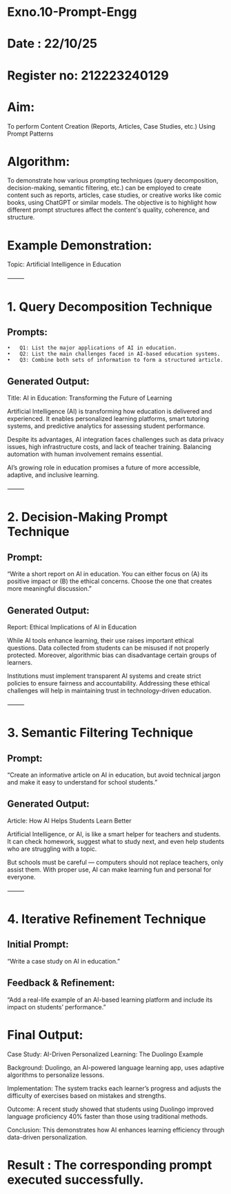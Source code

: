 # Exno.10-Prompt-Engg
# Date : 22/10/25
# Register no: 212223240129
# Aim: 
To perform Content Creation (Reports, Articles, Case Studies, etc.) Using Prompt Patterns

# Algorithm: 
To demonstrate how various prompting techniques (query decomposition, decision-making, semantic filtering, etc.) can be employed to create content such as reports, articles, case studies, or creative works like comic books, using ChatGPT or similar models. The objective is to highlight how different prompt structures affect the content's quality, coherence, and structure.

# Example Demonstration:

Topic: Artificial Intelligence in Education

⸻

# 1. Query Decomposition Technique

## Prompts:
	•	Q1: List the major applications of AI in education.
	•	Q2: List the main challenges faced in AI-based education systems.
	•	Q3: Combine both sets of information to form a structured article.

## Generated Output:

Title: AI in Education: Transforming the Future of Learning

Artificial Intelligence (AI) is transforming how education is delivered and experienced. It enables personalized learning platforms, smart tutoring systems, and predictive analytics for assessing student performance.

Despite its advantages, AI integration faces challenges such as data privacy issues, high infrastructure costs, and lack of teacher training. Balancing automation with human involvement remains essential.

AI’s growing role in education promises a future of more accessible, adaptive, and inclusive learning.

⸻

# 2. Decision-Making Prompt Technique

## Prompt:

“Write a short report on AI in education. You can either focus on (A) its positive impact or (B) the ethical concerns. Choose the one that creates more meaningful discussion.”

## Generated Output:

Report: Ethical Implications of AI in Education

While AI tools enhance learning, their use raises important ethical questions. Data collected from students can be misused if not properly protected. Moreover, algorithmic bias can disadvantage certain groups of learners.

Institutions must implement transparent AI systems and create strict policies to ensure fairness and accountability. Addressing these ethical challenges will help in maintaining trust in technology-driven education.

⸻

# 3. Semantic Filtering Technique

## Prompt:

“Create an informative article on AI in education, but avoid technical jargon and make it easy to understand for school students.”

## Generated Output:

Article: How AI Helps Students Learn Better

Artificial Intelligence, or AI, is like a smart helper for teachers and students. It can check homework, suggest what to study next, and even help students who are struggling with a topic.

But schools must be careful — computers should not replace teachers, only assist them. With proper use, AI can make learning fun and personal for everyone.

⸻

# 4. Iterative Refinement Technique

## Initial Prompt:

“Write a case study on AI in education.”

## Feedback & Refinement:

“Add a real-life example of an AI-based learning platform and include its impact on students’ performance.”

# Final Output:

Case Study: AI-Driven Personalized Learning: The Duolingo Example

Background: Duolingo, an AI-powered language learning app, uses adaptive algorithms to personalize lessons.

Implementation: The system tracks each learner’s progress and adjusts the difficulty of exercises based on mistakes and strengths.

Outcome: A recent study showed that students using Duolingo improved language proficiency 40% faster than those using traditional methods.

Conclusion: This demonstrates how AI enhances learning efficiency through data-driven personalization.


# Result :  The corresponding prompt executed successfully.
